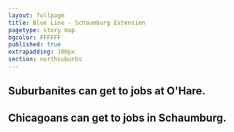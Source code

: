 ```yaml
---
layout: fullpage
title: Blue Line - Schaumburg Extension
pagetype: story map
bgcolor: FFFFFF
published: true
extrapadding: 100px
section: northsuburbs
---
```


<div class="mapstage"></div>

## Suburbanites can get to jobs at O'Hare.

## Chicagoans can get to jobs in Schaumburg.
